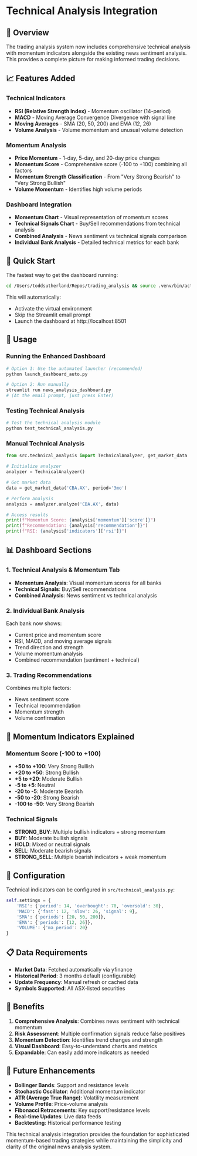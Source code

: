 # Technical Analysis Integration

## 🎯 Overview

The trading analysis system now includes comprehensive technical analysis with momentum indicators alongside the existing news sentiment analysis. This provides a complete picture for making informed trading decisions.

## 📈 Features Added

### Technical Indicators
- **RSI (Relative Strength Index)** - Momentum oscillator (14-period)
- **MACD** - Moving Average Convergence Divergence with signal line
- **Moving Averages** - SMA (20, 50, 200) and EMA (12, 26)
- **Volume Analysis** - Volume momentum and unusual volume detection

### Momentum Analysis
- **Price Momentum** - 1-day, 5-day, and 20-day price changes
- **Momentum Score** - Comprehensive score (-100 to +100) combining all factors
- **Momentum Strength Classification** - From "Very Strong Bearish" to "Very Strong Bullish"
- **Volume Momentum** - Identifies high volume periods

### Dashboard Integration
- **Momentum Chart** - Visual representation of momentum scores
- **Technical Signals Chart** - Buy/Sell recommendations from technical analysis
- **Combined Analysis** - News sentiment vs technical signals comparison
- **Individual Bank Analysis** - Detailed technical metrics for each bank

## 🚀 Quick Start

The fastest way to get the dashboard running:

```bash
cd /Users/toddsutherland/Repos/trading_analysis && source .venv/bin/activate && python launch_dashboard_auto.py
```

This will automatically:
- Activate the virtual environment
- Skip the Streamlit email prompt
- Launch the dashboard at http://localhost:8501

## 🚀 Usage

### Running the Enhanced Dashboard

```bash
# Option 1: Use the automated launcher (recommended)
python launch_dashboard_auto.py

# Option 2: Run manually
streamlit run news_analysis_dashboard.py
# (At the email prompt, just press Enter)
```

### Testing Technical Analysis

```bash
# Test the technical analysis module
python test_technical_analysis.py
```

### Manual Technical Analysis

```python
from src.technical_analysis import TechnicalAnalyzer, get_market_data

# Initialize analyzer
analyzer = TechnicalAnalyzer()

# Get market data
data = get_market_data('CBA.AX', period='3mo')

# Perform analysis
analysis = analyzer.analyze('CBA.AX', data)

# Access results
print(f"Momentum Score: {analysis['momentum']['score']}")
print(f"Recommendation: {analysis['recommendation']}")
print(f"RSI: {analysis['indicators']['rsi']}")
```

## 📊 Dashboard Sections

### 1. Technical Analysis & Momentum Tab
- **Momentum Analysis**: Visual momentum scores for all banks
- **Technical Signals**: Buy/Sell recommendations
- **Combined Analysis**: News sentiment vs technical analysis

### 2. Individual Bank Analysis
Each bank now shows:
- Current price and momentum score
- RSI, MACD, and moving average signals
- Trend direction and strength
- Volume momentum analysis
- Combined recommendation (sentiment + technical)

### 3. Trading Recommendations
Combines multiple factors:
- News sentiment score
- Technical recommendation
- Momentum strength
- Volume confirmation

## 🎯 Momentum Indicators Explained

### Momentum Score (-100 to +100)
- **+50 to +100**: Very Strong Bullish
- **+20 to +50**: Strong Bullish  
- **+5 to +20**: Moderate Bullish
- **-5 to +5**: Neutral
- **-20 to -5**: Moderate Bearish
- **-50 to -20**: Strong Bearish
- **-100 to -50**: Very Strong Bearish

### Technical Signals
- **STRONG_BUY**: Multiple bullish indicators + strong momentum
- **BUY**: Moderate bullish signals
- **HOLD**: Mixed or neutral signals
- **SELL**: Moderate bearish signals  
- **STRONG_SELL**: Multiple bearish indicators + weak momentum

## 🔧 Configuration

Technical indicators can be configured in `src/technical_analysis.py`:

```python
self.settings = {
    'RSI': {'period': 14, 'overbought': 70, 'oversold': 30},
    'MACD': {'fast': 12, 'slow': 26, 'signal': 9},
    'SMA': {'periods': [20, 50, 200]},
    'EMA': {'periods': [12, 26]},
    'VOLUME': {'ma_period': 20}
}
```

## 📋 Data Requirements

- **Market Data**: Fetched automatically via yfinance
- **Historical Period**: 3 months default (configurable)
- **Update Frequency**: Manual refresh or cached data
- **Symbols Supported**: All ASX-listed securities

## 🎉 Benefits

1. **Comprehensive Analysis**: Combines news sentiment with technical momentum
2. **Risk Assessment**: Multiple confirmation signals reduce false positives
3. **Momentum Detection**: Identifies trend changes and strength
4. **Visual Dashboard**: Easy-to-understand charts and metrics
5. **Expandable**: Can easily add more indicators as needed

## 🔮 Future Enhancements

- **Bollinger Bands**: Support and resistance levels
- **Stochastic Oscillator**: Additional momentum indicator
- **ATR (Average True Range)**: Volatility measurement
- **Volume Profile**: Price-volume analysis
- **Fibonacci Retracements**: Key support/resistance levels
- **Real-time Updates**: Live data feeds
- **Backtesting**: Historical performance testing

This technical analysis integration provides the foundation for sophisticated momentum-based trading strategies while maintaining the simplicity and clarity of the original news analysis system.
